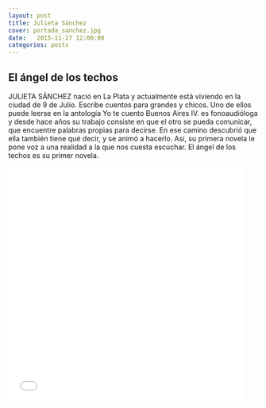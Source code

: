 ```yaml
---
layout: post
title: Julieta Sánchez
cover: portada_sanchez.jpg
date:   2015-11-27 12:00:00
categories: posts
---
```


## El ángel de los techos

JULIETA SÁNCHEZ nació en La Plata y actualmente está viviendo en la ciudad de 9 de Julio. Escribe cuentos para grandes y chicos. Uno de ellos puede leerse en la antología Yo te cuento Buenos Aires IV. es fonoaudióloga y desde hace años su trabajo consiste en que el otro se pueda comunicar, que encuentre palabras propias para decirse. En ese camino descubrió que ella también tiene qué decir, y se animó a hacerlo. Así, su primera novela le pone voz a una realidad a la que nos cuesta escuchar.
El ángel de los techos es su primer novela.





<iframe width="473" height="473" src="{{ site.baseurl }}/images/foto_sanchez.jpg" frameborder="0"></iframe>